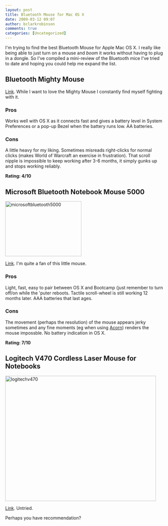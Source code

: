 ```yaml
---
layout: post
title: Bluetooth Mouse for Mac OS X
date: 2009-03-12 09:07
author: bclarkrobinson
comments: true
categories: [Uncategorized]
---
```

I'm trying to find the best Bluetooth Mouse for Apple Mac OS X. I really like being able to just turn on a mouse and <em>boom</em> it works without having to plug in a dongle. So I've compiled a mini-review of the Bluetooth mice I've tried to date and hoping you could help me expand the list.<!--more-->
<h2>Bluetooth Mighty Mouse</h2>
<a href="http://www.apple.com/au/mightymouse/">Link</a>. While I want to love the Mighty Mouse I constantly find myself fighting with it.
<h3>Pros</h3>
Works well with OS X as it connects fast and gives a battery level in System Preferences or a pop-up Bezel when the battery runs low. AA batteries.
<h3>Cons</h3>
A little heavy for my liking. Sometimes misreads right-clicks for normal clicks (makes World of Warcraft an exercise in frustration). That scroll nipple is impossible to keep working after 3-6 months, it simply gunks up and stops working reliably.

<strong>Rating: 4/10</strong>
<h2>Microsoft Bluetooth Notebook Mouse 5000</h2>
<a href="http://www.microsoft.com/hardware/mouseandkeyboard/ProductDetails.aspx?pid=099"></a><a href="http://mozketo.com/wp-content/uploads/2009/03/microsoftbluetooth5000.png"><img class="alignnone size-full wp-image-151" title="microsoftbluetooth5000" src="http://mozketo.com/wp-content/uploads/2009/03/microsoftbluetooth5000.png" alt="microsoftbluetooth5000" width="242" height="175" /></a>

<a href="http://www.microsoft.com/hardware/mouseandkeyboard/ProductDetails.aspx?pid=099">Link</a>. I'm quite a fan of this little mouse.
<h3>Pros</h3>
Light, fast, easy to pair between OS X and Bootcamp (just remember to turn off/on while the 'puter reboots. Tactile scroll-wheel is still working 12 months later. AAA batteries that last ages.
<h3>Cons</h3>
The movement (perhaps the resolution) of the mouse appears jerky sometimes and any fine moments (eg when using <a href="http://flyingmeat.com/acorn/">Acorn</a>) renders the mouse impossble. No battery indication in OS X.

<strong>Rating: 7/10</strong>
<h2>Logitech V470 Cordless Laser Mouse for Notebooks</h2>
<a href="http://www.logitech.com/index.cfm/mice_pointers/mice/devices/3287&amp;cl=au,en#"></a><a href="http://mozketo.com/wp-content/uploads/2009/03/logitechv470.png"><img class="alignnone size-full wp-image-152" title="logitechv470" src="http://mozketo.com/wp-content/uploads/2009/03/logitechv470.png" alt="logitechv470" width="479" height="398" /></a>

<a href="http://www.logitech.com/index.cfm/home/&cl=au,en">Link</a>. Untried.

Perhaps you have recommendation?
